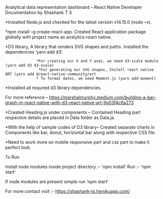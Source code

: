 Analytical data representation dashboard – React Native 
Developer Documentation by Shashank T S

*Installed Node.js and checked for the latest version v14.15.0 (node –v).

*npm install –g create-react-app. Created React application package globally with project name as analytics-react native.

*D3 library, A library that renders SVG shapes and paths. Installed the dependencies ‘yarn add d3’.

                  *For creating our X and Y axes, we need d3-scale module (yarn add d3 d3-scale)
                   *For generating our SVG shapes, Install react native ART (yarn add @react-native-community/art
                  * To format dates, we need Moment.js (yarn add moment)
                  
*Installed all required d3 library dependencies.

For more reference – https://marshalmurphy.medium.com/building-a-bar-graph-in-react-native-with-d3-react-native-art-9e03f4c6a273

*Created Heading.js under components – Contained Heading part respective details are placed in Data folder as Data.js.

*With the help of sample codes of D3 library– Created separate charts in Components like bar, donut, horizontal bar along with respective CSS file.

*Need to work more on mobile responsive part and css part to make it perfect look.

To Run

Install node modules inside project directory :- ‘npm install’
Run :- ‘npm start’

If node modules are present simple run ‘npm start’

For more contact visit :- https://shashank-ts.herokuapp.com/
